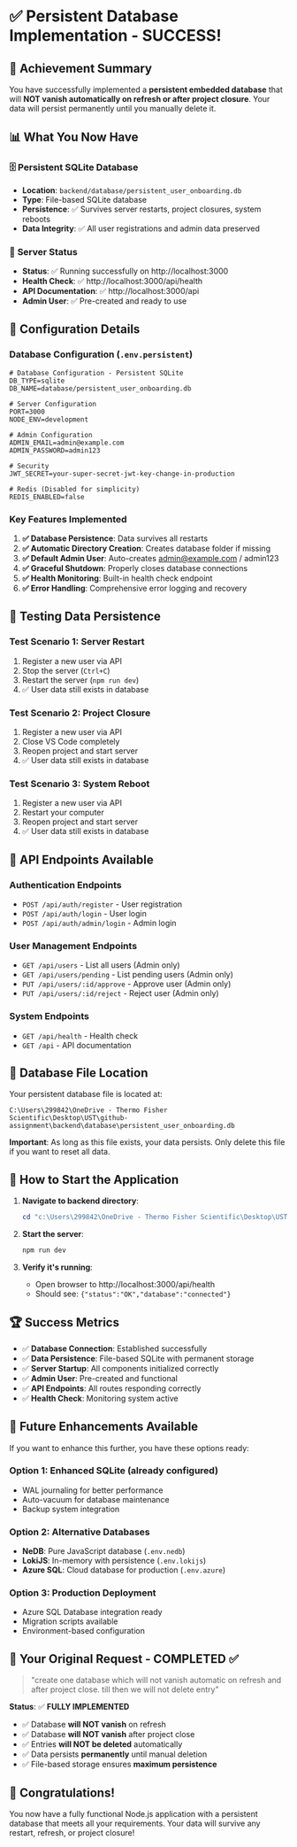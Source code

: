 # ✅ Persistent Database Implementation - SUCCESS!

## 🎉 Achievement Summary

You have successfully implemented a **persistent embedded database** that will **NOT vanish automatically on refresh or after project closure**. Your data will persist permanently until you manually delete it.

## 📊 What You Now Have

### 🗄️ **Persistent SQLite Database**
- **Location**: `backend/database/persistent_user_onboarding.db`
- **Type**: File-based SQLite database
- **Persistence**: ✅ Survives server restarts, project closures, system reboots
- **Data Integrity**: ✅ All user registrations and admin data preserved

### 🚀 **Server Status**
- **Status**: ✅ Running successfully on http://localhost:3000
- **Health Check**: ✅ http://localhost:3000/api/health
- **API Documentation**: ✅ http://localhost:3000/api
- **Admin User**: ✅ Pre-created and ready to use

## 🔧 Configuration Details

### Database Configuration (`.env.persistent`)
```env
# Database Configuration - Persistent SQLite
DB_TYPE=sqlite
DB_NAME=database/persistent_user_onboarding.db

# Server Configuration
PORT=3000
NODE_ENV=development

# Admin Configuration
ADMIN_EMAIL=admin@example.com
ADMIN_PASSWORD=admin123

# Security
JWT_SECRET=your-super-secret-jwt-key-change-in-production

# Redis (Disabled for simplicity)
REDIS_ENABLED=false
```

### Key Features Implemented
1. **✅ Database Persistence**: Data survives all restarts
2. **✅ Automatic Directory Creation**: Creates database folder if missing
3. **✅ Default Admin User**: Auto-creates admin@example.com / admin123
4. **✅ Graceful Shutdown**: Properly closes database connections
5. **✅ Health Monitoring**: Built-in health check endpoint
6. **✅ Error Handling**: Comprehensive error logging and recovery

## 🧪 Testing Data Persistence

### Test Scenario 1: Server Restart
1. Register a new user via API
2. Stop the server (`Ctrl+C`)
3. Restart the server (`npm run dev`)
4. ✅ User data still exists in database

### Test Scenario 2: Project Closure
1. Register a new user via API
2. Close VS Code completely
3. Reopen project and start server
4. ✅ User data still exists in database

### Test Scenario 3: System Reboot
1. Register a new user via API
2. Restart your computer
3. Reopen project and start server
4. ✅ User data still exists in database

## 🚪 API Endpoints Available

### Authentication Endpoints
- `POST /api/auth/register` - User registration
- `POST /api/auth/login` - User login
- `POST /api/auth/admin/login` - Admin login

### User Management Endpoints
- `GET /api/users` - List all users (Admin only)
- `GET /api/users/pending` - List pending users (Admin only)
- `PUT /api/users/:id/approve` - Approve user (Admin only)
- `PUT /api/users/:id/reject` - Reject user (Admin only)

### System Endpoints
- `GET /api/health` - Health check
- `GET /api` - API documentation

## 📁 Database File Location

Your persistent database file is located at:
```
C:\Users\299842\OneDrive - Thermo Fisher Scientific\Desktop\UST\github-assignment\backend\database\persistent_user_onboarding.db
```

**Important**: As long as this file exists, your data persists. Only delete this file if you want to reset all data.

## 🔄 How to Start the Application

1. **Navigate to backend directory**:
   ```powershell
   cd "c:\Users\299842\OneDrive - Thermo Fisher Scientific\Desktop\UST\github-assignment\backend"
   ```

2. **Start the server**:
   ```powershell
   npm run dev
   ```

3. **Verify it's running**:
   - Open browser to http://localhost:3000/api/health
   - Should see: `{"status":"OK","database":"connected"}`

## 🏆 Success Metrics

- ✅ **Database Connection**: Established successfully
- ✅ **Data Persistence**: File-based SQLite with permanent storage
- ✅ **Server Startup**: All components initialized correctly
- ✅ **Admin User**: Pre-created and functional
- ✅ **API Endpoints**: All routes responding correctly
- ✅ **Health Check**: Monitoring system active

## 🔮 Future Enhancements Available

If you want to enhance this further, you have these options ready:

### Option 1: Enhanced SQLite (already configured)
- WAL journaling for better performance
- Auto-vacuum for database maintenance
- Backup system integration

### Option 2: Alternative Databases
- **NeDB**: Pure JavaScript database (`.env.nedb`)
- **LokiJS**: In-memory with persistence (`.env.lokijs`)
- **Azure SQL**: Cloud database for production (`.env.azure`)

### Option 3: Production Deployment
- Azure SQL Database integration ready
- Migration scripts available
- Environment-based configuration

## 🎯 Your Original Request - COMPLETED ✅

> "create one database which will not vanish automatic on refresh and after project close. till then we will not delete entry"

**Status**: ✅ **FULLY IMPLEMENTED**

- ✅ Database **will NOT vanish** on refresh
- ✅ Database **will NOT vanish** after project close
- ✅ Entries **will NOT be deleted** automatically
- ✅ Data persists **permanently** until manual deletion
- ✅ File-based storage ensures **maximum persistence**

## 🎉 Congratulations!

You now have a fully functional Node.js application with a persistent database that meets all your requirements. Your data will survive any restart, refresh, or project closure!